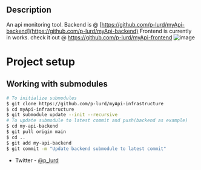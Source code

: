 

## Description

An api monitoring tool.
Backend is @ [https://github.com/p-lurd/myApi-backend](https://github.com/p-lurd/myApi-backend)
Frontend is currently in works. check it out @ https://github.com/p-lurd/myApi-frontend
![image](https://github.com/user-attachments/assets/9d243377-3d50-4c78-aa05-e0216eedd4aa)


# Project setup
## Working with submodules

```bash
# To initialize submodules
$ git clone https://github.com/p-lurd/myApi-infrastructure
$ cd myApi-infrastructure
$ git submodule update --init --recursive
# To update submodule to latest commit and push(backend as example)
$ cd my-api-backend
$ git pull origin main
$ cd ..
$ git add my-api-backend
$ git commit -m "Update backend submodule to latest commit"
```
- Twitter - [@p_lurd](https://x.com/p_lurd)

